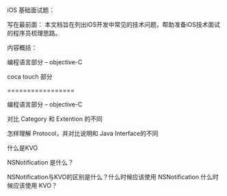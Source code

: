 iOS 基础面试题：写在最前面：本文档旨在列出iOS开发中常见的技术问题，帮助准备iOS技术面试的程序员梳理思路。内容概括：编程语言部分 – objective-Ccoca touch 部分=================编程语言部分 – objective-C
对比 Category 和 Extention 的不同
怎样理解 Protocol，并对比说明和 Java Interface的不同
什么是KVO
NSNotification 是什么？ 
NSNotification与KVO的区别是什么？什么时候应该使用 NSNotification 什么时候应该使用 KVO？